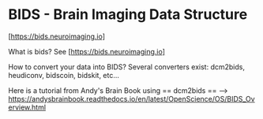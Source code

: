 # BIDS - Brain Imaging Data Structure 
[https://bids.neuroimaging.io]

What is bids? See [https://bids.neuroimaging.io]

How to convert your data into BIDS?
Several converters exist: dcm2bids, heudiconv, bidscoin, bidskit, etc...

Here is a tutorial from Andy's Brain Book using == dcm2bids ==  --> https://andysbrainbook.readthedocs.io/en/latest/OpenScience/OS/BIDS_Overview.html



